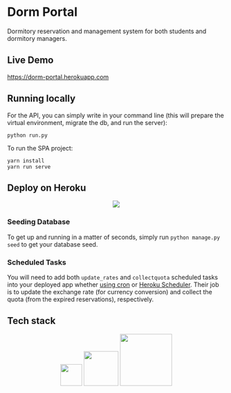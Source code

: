 # Dorm Portal

Dormitory reservation and management system for both students and dormitory managers.

## Live Demo

https://dorm-portal.herokuapp.com

## Running locally

For the API, you can simply write in your command line (this will prepare the virtual environment, migrate the db, and run the server):

```
python run.py
```

To run the SPA project:
```
yarn install
yarn run serve
```

## Deploy on Heroku

<p align="center">
    <a href="https://heroku.com/deploy?template=https://github.com/coretabs/dorm-portal">
        <img src="https://www.herokucdn.com/deploy/button.svg">
    </a>
</p>


### Seeding Database

To get up and running in a matter of seconds, simply run `python manage.py seed` to get your database seed.

### Scheduled Tasks

You will need to add both `update_rates` and `collectquota` scheduled tasks into your deployed app whether [using cron](https://askubuntu.com/a/2369) or [Heroku Scheduler](https://devcenter.heroku.com/articles/scheduler). Their job is to update the exchange rate (for currency conversion) and collect the quota (from the expired reservations), respectively.

## Tech stack

<p align="center">
    <img src="https://upload.wikimedia.org/wikipedia/commons/5/53/Vue.js_Logo.svg" width="50"> <img src="https://www.djangoproject.com/m/img/logos/django-logo-negative.svg" width="80"> <img src="https://cdn.worldvectorlogo.com/logos/heroku-1.svg" width="120">
</p>
